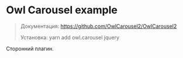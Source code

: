 # Owl Carousel example

> Документация:
> https://github.com/OwlCarousel2/OwlCarousel2
> 
> Установка:
> yarn add owl.carousel jquery

Сторонний плагин.